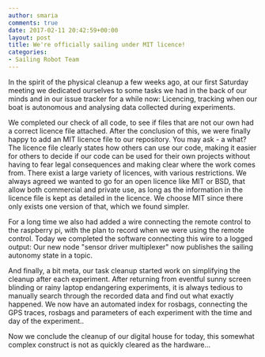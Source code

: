 ```yaml
---
author: smaria
comments: true
date: 2017-02-11 20:42:59+00:00
layout: post
title: We're officially sailing under MIT licence!
categories:
- Sailing Robot Team
---
```

In the spirit of the physical cleanup a few weeks ago, at our first Saturday meeting we dedicated ourselves to some tasks 
we had in the back of our minds and in our issue tracker for a while now: Licencing, tracking when our boat is autonomous and analysing data collected during experiments.

We completed our check of all code, to see if files that are not our own had a correct licence file attached. After the conclusion of this, we were finally happy to add
 an MIT licence file to our repository. 
You may ask - a what? The licence file clearly states how others can use our code, making it easier for others to decide if our code can be used for their own projects
without having to fear legal consequences and making clear where the work comes from. There exist a large variety of licences, with various restrictions. 
We always agreed we wanted to go for an open licence like MIT or BSD, that allow both commercial and private use, as long as the information in the licence file is kept
as detailed in the licence. We choose MIT since there only exists one version of that, which we found simpler.

For a long time we also had added a wire connecting the remote control to the raspberry pi, 
with the plan to record when we were using the remote control. 
Today we completed the software connecting this wire to a logged output: Our new node "sensor driver multiplexer" now publishes the sailing autonomy state in a topic.

And finally, a bit meta, our task cleanup started work on simplifying the cleanup after each experiment.
After returning from eventful sunny screen blinding or rainy laptop endangering experiments, 
it is always tedious to manually search through the recorded data and find out what exactly happened. 
We now have an automated index for rosbags, connecting the GPS traces, rosbags and parameters of each experiment with the time and day of the experiment..

Now we conclude the cleanup of our digital house for today, this somewhat complex construct is not as quickly cleared as the hardware...
